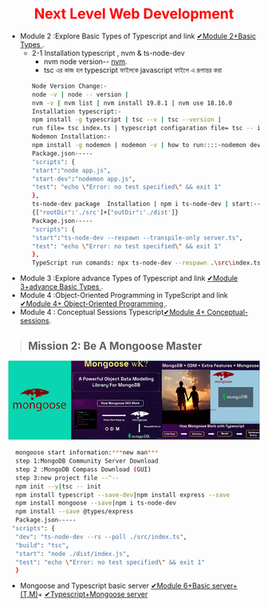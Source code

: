<p>
 <h1 style="color:red;" align="center">Next Level Web Development</h1>
</p>


- Module 2 :Explore Basic Types of Typescript and link [✔Module 2+Basic Types ](https://github.com/julfiker755/Basic-TypeScript-and-Types).
  - 2-1 Installation typescript , nvm & ts-node-dev
    - nvm node version-- [nvm](https://www.freecodecamp.org/news/nvm-for-windows-how-to-download-and-install-node-version-manager-in-windows-10/).
    - tsc  এর কাজ হল typescript  ফাইলকে javascript ফাইলে এ রূপান্তর করা
     ```sh
    Node Version Change:-
    node -v | node -- version |
    nvm -v | nvm list | nvm install 19.8.1 | nvm use 18.16.0
    Installation typescript:-
    npm install -g typescript | tsc --v | tsc --version |
    run file= tsc index.ts | typescript configaration file= tsc -- init | package.json file comoand=npm init -y
    Nodemon Installation:-
    npm install -g nodemon | nodemon -v | how to run::::-nodemon dev
    Package.json-----
    "scripts": {
    "start":"node app.js",
    "start-dev":"nodemon app.js",
    "test": "echo \"Error: no test specified\" && exit 1"
    },
    ts-node-dev package  Installation | npm i ts-node-dev | start:--npx ts-node-dev src/Function.ts|
    {["rootDir":'./src']+["outDir":'./dist']}
     Package.json-----
    "scripts": {
    "start":"ts-node-dev --respawn --transpile-only server.ts",
    "test": "echo \"Error: no test specified\" && exit 1"
    },
    TypeScript run comands: npx ts-node-dev --respawn .\src\index.ts
     
    ```
-  Module 3 :Explore advance Types of Typescript and link [✔Module 3+advance Basic Types ](https://github.com/julfiker755/Advance-TypeScript-and-Types).
-  Module 4 :Object-Oriented Programming in TypeScript and link [✔Module 4+ Object-Oriented Programming ](https://github.com/julfiker755/Object-Oriented-Programming-in-TypeScript/tree/main).
-  Module 4 : Conceptual Sessions Typescript[✔Module 4+ Conceptual-sessions](https://github.com/julfiker755/Conceptual-sessions-typescript).

> ## Mission 2: Be A Mongoose Master
![alt text](01.png)
  ```sh
    mongoose start information:***new man***
    step 1:MongoDB Community Server Download
    step 2 :MongoDB Compass Download (GUI)
    step 3:new project file --^--
    npm init --y|tsc -- init
    npm install typescript --save-dev|npm install express --save
    npm install mongoose --save|npm i ts-node-dev
    npm install --save @types/express
    Package.json-----
   "scripts": {
    "dev": "ts-node-dev --rs --poll ./src/index.ts",
    "build": "tsc",
    "start": "node ./dist/index.js",
    "test": "echo \"Error: no test specified\" && exit 1"
    }
  ```
- Mongoose and Typescript basic server [✔Module 6+Basic server+(T,M)](https://github.com/julfiker755/mongoose-typescript-basic-server/tree/main)+ [✔Typescript+Mongoose server](https://github.com/julfiker755/typescript-mongoose-server/tree/main)
